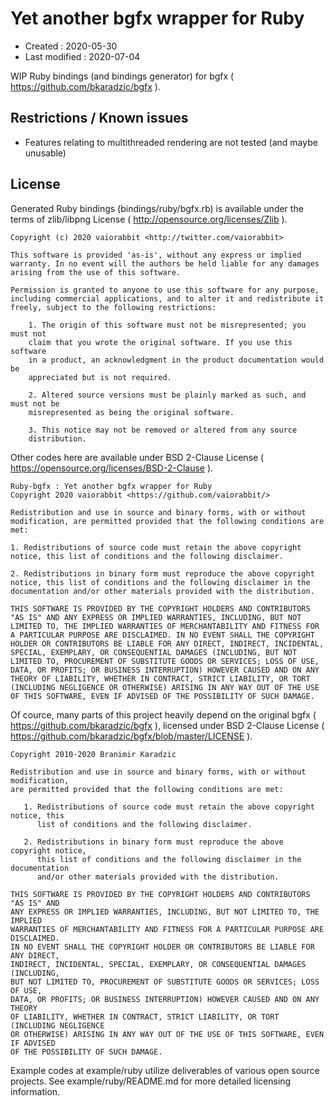 <!-- -*- mode:markdown; coding:utf-8; -*- -->

# Yet another bgfx wrapper for Ruby #

*   Created : 2020-05-30
*   Last modified : 2020-07-04

WIP Ruby bindings (and bindings generator) for bgfx ( https://github.com/bkaradzic/bgfx ).

## Restrictions / Known issues ##

*   Features relating to multithreaded rendering are not tested (and maybe unusable)

## License ##

Generated Ruby bindings (bindings/ruby/bgfx.rb) is available under the terms of zlib/libpng License ( http://opensource.org/licenses/Zlib ).

    Copyright (c) 2020 vaiorabbit <http://twitter.com/vaiorabbit>

    This software is provided 'as-is', without any express or implied
    warranty. In no event will the authors be held liable for any damages
    arising from the use of this software.

    Permission is granted to anyone to use this software for any purpose,
    including commercial applications, and to alter it and redistribute it
    freely, subject to the following restrictions:

        1. The origin of this software must not be misrepresented; you must not
        claim that you wrote the original software. If you use this software
        in a product, an acknowledgment in the product documentation would be
        appreciated but is not required.

        2. Altered source versions must be plainly marked as such, and must not be
        misrepresented as being the original software.

        3. This notice may not be removed or altered from any source
        distribution.

Other codes here are available under BSD 2-Clause License ( https://opensource.org/licenses/BSD-2-Clause ).

    Ruby-bgfx : Yet another bgfx wrapper for Ruby
    Copyright 2020 vaiorabbit <https://github.com/vaiorabbit/>

    Redistribution and use in source and binary forms, with or without modification, are permitted provided that the following conditions are met:

    1. Redistributions of source code must retain the above copyright notice, this list of conditions and the following disclaimer.

    2. Redistributions in binary form must reproduce the above copyright notice, this list of conditions and the following disclaimer in the documentation and/or other materials provided with the distribution.

    THIS SOFTWARE IS PROVIDED BY THE COPYRIGHT HOLDERS AND CONTRIBUTORS "AS IS" AND ANY EXPRESS OR IMPLIED WARRANTIES, INCLUDING, BUT NOT LIMITED TO, THE IMPLIED WARRANTIES OF MERCHANTABILITY AND FITNESS FOR A PARTICULAR PURPOSE ARE DISCLAIMED. IN NO EVENT SHALL THE COPYRIGHT HOLDER OR CONTRIBUTORS BE LIABLE FOR ANY DIRECT, INDIRECT, INCIDENTAL, SPECIAL, EXEMPLARY, OR CONSEQUENTIAL DAMAGES (INCLUDING, BUT NOT LIMITED TO, PROCUREMENT OF SUBSTITUTE GOODS OR SERVICES; LOSS OF USE, DATA, OR PROFITS; OR BUSINESS INTERRUPTION) HOWEVER CAUSED AND ON ANY THEORY OF LIABILITY, WHETHER IN CONTRACT, STRICT LIABILITY, OR TORT (INCLUDING NEGLIGENCE OR OTHERWISE) ARISING IN ANY WAY OUT OF THE USE OF THIS SOFTWARE, EVEN IF ADVISED OF THE POSSIBILITY OF SUCH DAMAGE.

Of cource, many parts of this project heavily depend on the original bgfx ( https://github.com/bkaradzic/bgfx ), licensed under BSD 2-Clause License ( https://github.com/bkaradzic/bgfx/blob/master/LICENSE ).

    Copyright 2010-2020 Branimir Karadzic

    Redistribution and use in source and binary forms, with or without modification,
    are permitted provided that the following conditions are met:

       1. Redistributions of source code must retain the above copyright notice, this
          list of conditions and the following disclaimer.

       2. Redistributions in binary form must reproduce the above copyright notice,
          this list of conditions and the following disclaimer in the documentation
          and/or other materials provided with the distribution.

    THIS SOFTWARE IS PROVIDED BY THE COPYRIGHT HOLDERS AND CONTRIBUTORS "AS IS" AND
    ANY EXPRESS OR IMPLIED WARRANTIES, INCLUDING, BUT NOT LIMITED TO, THE IMPLIED
    WARRANTIES OF MERCHANTABILITY AND FITNESS FOR A PARTICULAR PURPOSE ARE DISCLAIMED.
    IN NO EVENT SHALL THE COPYRIGHT HOLDER OR CONTRIBUTORS BE LIABLE FOR ANY DIRECT,
    INDIRECT, INCIDENTAL, SPECIAL, EXEMPLARY, OR CONSEQUENTIAL DAMAGES (INCLUDING,
    BUT NOT LIMITED TO, PROCUREMENT OF SUBSTITUTE GOODS OR SERVICES; LOSS OF USE,
    DATA, OR PROFITS; OR BUSINESS INTERRUPTION) HOWEVER CAUSED AND ON ANY THEORY
    OF LIABILITY, WHETHER IN CONTRACT, STRICT LIABILITY, OR TORT (INCLUDING NEGLIGENCE
    OR OTHERWISE) ARISING IN ANY WAY OUT OF THE USE OF THIS SOFTWARE, EVEN IF ADVISED
    OF THE POSSIBILITY OF SUCH DAMAGE.

Example codes at example/ruby utilize deliverables of various open source projects. See example/ruby/README.md for more detailed licensing information.
